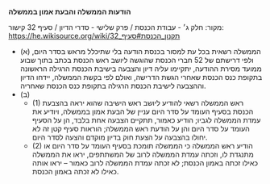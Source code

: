 **הודעות הממשלה והבעת אמון בממשלה**

מקור: חלק ג׳ - עבודת הכנסת / פרק שלישי - סדרי הדיון / סעיף 32
קישור: https://he.wikisource.org/wiki/תקנון_הכנסת#סעיף_32

 * (א) הממשלה רשאית בכל עת למסור בכנסת הודעה בלי שתיכלל מראש בסדר היום, ולפי דרישתם של 52 חברי הכנסת שהוגשה ליושב ראש הכנסת בכתב בתוך שבוע ממועד מסירת ההודעה, יתקיימו עליה דיון והצבעה בישיבת הכנסת הרגילה הראשונה בתקופת כנס הכנסת שאחרי הגשת הדרישה, ואולם לפי בקשת הממשלה, יידחו הדיון וההצבעה לישיבת הכנסת הרגילה בתקופת כנס הכנסת שאחריה.
 * (ב) 
   * (1) ראש הממשלה רשאי להודיע ליושב ראש הישיבה שהוא יראה בהצבעת הכנסת בסעיף העומד על סדר היום עניין של הבעת אמון בממשלה, ויודיע את עמדת הממשלה לגביו; הודיע כאמור, תתקיים הצבעה אחת בלבד, הן על הסעיף העומד על סדר היום והן על הודעת ראש הממשלה; הוראות סעיף קטן זה לא יחולו בהצבעה על הצעת חוק בדיון מוקדם והצעה לסדר היום.
   * (2) הודיע ראש הממשלה כי הממשלה תומכת בסעיף העומד על סדר היום או מתנגדת לו, וזכתה עמדת הממשלה לרוב של המשתתפים, יראו את הממשלה כאילו זכתה באמון הכנסת; לא זכתה עמדת הממשלה לרוב כאמור – יראו אותה כאילו לא זכתה באמון הכנסת.